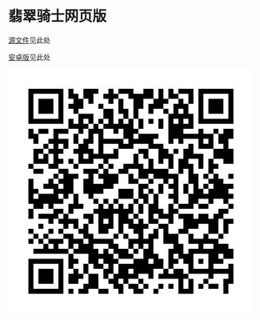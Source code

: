 # 翡翠骑士网页版

[源文件](https://github.com/zhuty18/EmeraldKnight)见此处

[安卓版](https://github.com/zhuty18/EmeraldKnight-Android)见此处

![安卓版下载二维码](https://github.com/zhuty18/EmeraldKnight-Android/raw/master/apk.png)
